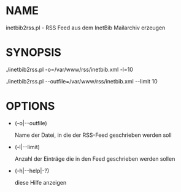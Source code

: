 # NAME

inetbib2rss.pl - RSS Feed aus dem InetBib Mailarchiv erzeugen

# SYNOPSIS

./inetbib2rss.pl -o=/var/www/rss/inetbib.xml -l=10

./inetbib2rss.pl --outfile=/var/www/rss/inetbib.xml --limit 10

# OPTIONS

- (-o|--outfile)

    Name der Datei, in die der RSS-Feed geschrieben werden soll

- (-l|--limit)

    Anzahl der Einträge die in den Feed geschrieben werden sollen

- (-h|--help|-?)

    diese Hilfe anzeigen
